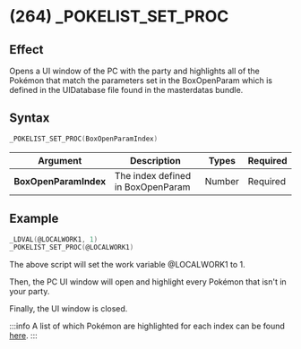 # (264) _POKELIST_SET_PROC

## Effect

Opens a UI window of the PC with the party and highlights all of the Pokémon that match the parameters set in the BoxOpenParam which is defined in the UIDatabase file found in the masterdatas bundle.

## Syntax

```c
_POKELIST_SET_PROC(BoxOpenParamIndex)
```

| Argument | Description | Types | Required |
| - | - | - | - |
| **BoxOpenParamIndex** | The index defined in BoxOpenParam | Number | Required |

## Example

```c
_LDVAL(@LOCALWORK1, 1)
_POKELIST_SET_PROC(@LOCALWORK1)
```

The above script will set the work variable @LOCALWORK1 to 1.

Then, the PC UI window will open and highlight every Pokémon that isn't in your party.

Finally, the UI window is closed.

:::info
A list of which Pokémon are highlighted for each index can be found [here](../../../dictionary/pokelist-set-proc.md).
:::
